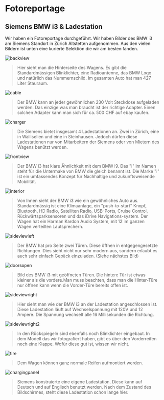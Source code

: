 # Fotoreportage
## Siemens BMW i3 & Ladestation

Wir haben ein Fotoreportage durchgeführt. Wir haben Bilder des BMW i3 am Siemens Standort in Zürich Altstetten aufgenommen. Aus den vielen Bildern ist unten eine kurierte Selektion die wir am besten fanden.

![backview](reportage/backview.jpg)
> Hier sieht man die Hinterseite des Wagens. Es gibt die Standardmässigen Blinklichter, eine Radioantenne, das BMW Logo und natürlich das Nummernschild. Im gesamten Auto hat man 427 Liter Stauraum.

![cable](reportage/cable.jpg)
> Der BMW kann an jeder gewöhnlichen 230 Volt Steckdose aufgeladen werden. Das einzige was man braucht ist der richtige Adapter. Einen solchen Adapter kann man sich für ca. 500 CHF auf ebay kaufen.

![charger](reportage/charger.jpg)
> Die Siemens bietet insgesamt 4 Ladestationen an. Zwei in Zürich, eine in Wallisellen und eine in Steinhausen. Jedoch dürfen diese Ladestationen nur von Mitarbeitern der Siemens oder von Mietern des Wagens benützt werden.

![frontview](reportage/frontview.jpg)
> Der BMW i3 hat klare Ähnlichkeit mit dem BMW i9. Das "i" im Namen steht für die Untermake von BMW die gleich benannt ist. Die Marke "i" ist ein umfassendes Konzept für Nachhaltige und zukunftsweisende Mobilität.

![interior](reportage/interior.jpg)
> Von Innen sieht der BMW i3 wie ein gewöhnliches Auto aus. Standardmässig ist eine Klimaanlage, ein "push-to-start" Knopf, Bluetooth, HD Radio, Satelliten Radio, USB-Ports, Cruise Control, Rückwärtsparksensoren und das iDrive Navigations-system. Der Wagen hat ein Harman Kardon Audio System, mit 12 im ganzen Wagen verteilten Lautsprechern.

![sideviewleft](reportage/sideviewleft.jpg)
> Der BMW hat pro Seite zwei Türen. Diese öffnen in entgegengesetzte Richtungen. Dies sieht nicht nur sehr modern aus, sondern erlaubt es auch sehr einfach Gepäck einzuladen. (Siehe nächstes Bild)

![doorsopen](reportage/doorsopen.jpg)
> Bild des BMW i3 mit geöffneten Türen. Die hintere Tür ist etwas kleiner als die vordere.Man muss beachten, dass man die Hinter-Türe nur öffnen kann wenn die Vorder-Türe bereits offen ist.

![sideviewright](reportage/sideviewright.jpg)
> Hier sieht man wie der BMW i3 an der Ladestation angeschlossen ist. Diese Ladestation läuft auf Wechselspannung mit 120V und 12 Ampere. Die Spannung wechselt alle 16 Millisekunden die Richtung.

![sideviewright2](reportage/sideviewright2.jpg)
> In den Rückspiegeln sind ebenfalls noch Blinklichter eingebaut. In dem Modell das wir fotografiert haben, gibt es über den Vorderreifen noch eine Klappe. Wofür diese gut ist, wissen wir nicht.

![tire](reportage/tire.jpg)
> Dem Wagen können ganz normale Reifen aufmontiert werden.

![chargingpanel](reportage/chargingpanel.jpg)
> Siemens konstruierte eine eigene Ladestation. Diese kann auf Deutsch und auf Englisch benutzt werden. Nach dem Zustand des Bildschirmes, steht diese Ladestation schon lange hier.
